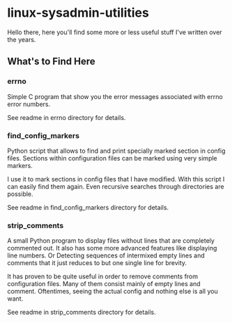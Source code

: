 # linux-sysadmin-utilities

Hello there, here you'll find some more or less useful stuff I've written over the years.

## What's to Find Here

### errno
Simple C program that show you the error messages associated with errno error numbers.

See readme in errno directory for details.

### find_config_markers
Python script that allows to find and print specially marked section in config files. Sections within configuration files can be marked using very simple markers.

I use it to mark sections in config files that I have modified. With this script I can easily find them again. Even recursive searches through directories are possible.

See readme in find_config_markers directory for details.

### strip_comments
A small Python program to display files without lines that are completely commented out. It also has some more advanced features like displaying line numbers. Or Detecting sequences of intermixed empty lines and comments that it just reduces to but one single line for brevity.

It has proven to be quite useful in order to remove comments from configuration files. Many of them consist mainly of empty lines and comment. Oftentimes, seeing the actual config and nothing else is all you want.

See readme in strip_comments directory for details.
